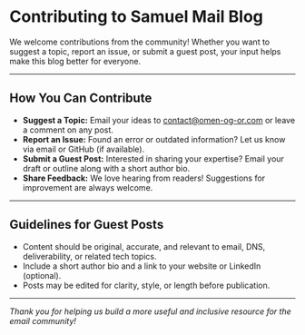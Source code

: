 # Contributing to Samuel Mail Blog

We welcome contributions from the community! Whether you want to suggest a topic, report an issue, or submit a guest post, your input helps make this blog better for everyone.

---

## How You Can Contribute

- **Suggest a Topic:** Email your ideas to [contact@omen-og-or.com](mailto:contact@omen-og-or.com) or leave a comment on any post.
- **Report an Issue:** Found an error or outdated information? Let us know via email or GitHub (if available).
- **Submit a Guest Post:** Interested in sharing your expertise? Email your draft or outline along with a short author bio.
- **Share Feedback:** We love hearing from readers! Suggestions for improvement are always welcome.

---

## Guidelines for Guest Posts
- Content should be original, accurate, and relevant to email, DNS, deliverability, or related tech topics.
- Include a short author bio and a link to your website or LinkedIn (optional).
- Posts may be edited for clarity, style, or length before publication.

---

*Thank you for helping us build a more useful and inclusive resource for the email community!*

